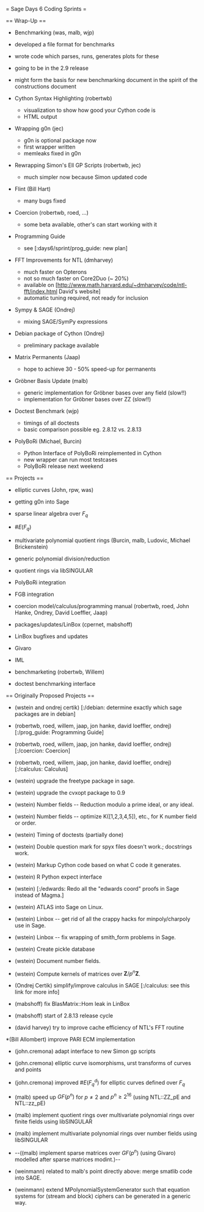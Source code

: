 = Sage Days 6 Coding Sprints =

== Wrap-Up ==
 *  Benchmarking (was, malb, wjp)
   * developed a file format for benchmarks
   * wrote code which parses, runs, generates plots for these
   * going to be in the 2.9 release
   * might form the basis for new benchmarking document in the spirit of the constructions document

 * Cython Syntax Highlighting (robertwb)
   * visualization to show how good your Cython code is
   * HTML output

 * Wrapping g0n (jec)
   * g0n is optional package now
   * first wrapper written
   * memleaks fixed in g0n

 * Rewrapping Simon's Ell GP Scripts (robertwb, jec)
   * much simpler now because Simon updated code

 * Flint (Bill Hart)
   * many bugs fixed

 * Coercion (robertwb, roed, ...)
   * some beta available, other's can start working with it

 * Programming Guide
   * see [:days6/sprint/prog_guide: new plan]

 * FFT Improvements for NTL (dmharvey)
   * much faster on Opterons
   * not so much faster on Core2Duo (~ 20%)
   * available on [http://www.math.harvard.edu/~dmharvey/code/ntl-fft/index.html David's website]
   * automatic tuning required, not ready for inclusion

 * Sympy & SAGE (Ondrej)
   * mixing SAGE/SymPy expressions
  
 * Debian package of Cython (Ondrej)
   * preliminary package available

 * Matrix Permanents (Jaap)
   * hope to achieve 30 - 50% speed-up for permanents

 * Gröbner Basis Update (malb)
   * generic implementation for Gröbner bases over any field (slow!!)
   * implementation for Gröbner bases over ZZ (slow!!)

 * Doctest Benchmark (wjp)
   * timings of all doctests
   * basic comparison possible eg. 2.8.12 vs. 2.8.13

 * PolyBoRi (Michael, Burcin)
   * Python Interface of PolyBoRi reimplemented in Cython
   * new wrapper can run most testcases
   * PolyBoRi release next weekend

== Projects ==
 * elliptic curves (John, rpw, was)
  * getting g0n into Sage
  * sparse linear algebra over $F_q$
  * $\#E(F_q)$

 * multivariate polynomial quotient rings (Burcin, malb, Ludovic, Michael Brickenstein)
  * generic polynomial division/reduction
  * quotient rings via libSINGULAR
  * PolyBoRi integration
  * FGB integration

 * coercion model/calculus/programming manual (robertwb, roed, John Hanke, Ondrey, David Loeffler, Jaap)

 * packages/updates/LinBox (cpernet, mabshoff)
  * LinBox bugfixes and updates
  * Givaro
  * IML

 * benchmarketing (robertwb, Willem)
  * doctest benchmarking interface


== Originally Proposed Projects ==

 * (wstein and ondrej certik) [:/debian: determine exactly which sage packages are in debian]

 * (robertwb, roed, willem, jaap, jon hanke, david loeffler, ondrej) [:/prog_guide: Programming Guide]

 * (robertwb, roed, willem, jaap, jon hanke, david loeffler, ondrej) [:/coercion: Coercion]

 * (robertwb, roed, willem, jaap, jon hanke, david loeffler, ondrej) [:/calculus: Calculus]

 * (wstein) upgrade the freetype package in sage.

 * (wstein) upgrade the cvxopt package to 0.9

 * (wstein) Number fields -- Reduction modulo a prime ideal, or any ideal.

 * (wstein) Number fields -- optimize K([1,2,3,4,5]), etc., for K number field or order.

 * (wstein) Timing of doctests (partially done)

 * (wstein) Double question mark for spyx files doesn't work.; docstrings work.

 * (wstein) Markup Cython code based on what C code it generates.

 * (wstein) R Python expect interface

 * (wstein) [:/edwards: Redo all the "edwards coord" proofs in Sage instead of Magma.]  

 * (wstein) ATLAS into Sage on Linux.

 * (wstein) Linbox -- get rid of all the crappy hacks for minpoly/charpoly use in Sage.

 * (wstein) Linbox -- fix wrapping of smith_form problems in Sage.

 * (wstein) Create pickle database

 * (wstein) Document number fields.

 * (wstein) Compute kernels of matrices over $\mathbf{Z}/p^n\mathbf{Z}$.

 * (Ondrej Certik) simplify/improve calculus in SAGE [:/calculus: see this link for more info]

 * (mabshoff) fix BlasMatrix::Hom leak in LinBox

 * (mabshoff) start of 2.8.13 release cycle

 * (david harvey) try to improve cache efficiency of NTL's FFT routine

 *(Bill Allombert) improve PARI ECM implementation

 * (john.cremona) adapt interface to new Simon gp scripts

 * (john.cremona) elliptic curve isomorphisms, urst transforms of curves and points

 * (john.cremona) improved $\#E(F_q^d)$ for elliptic curves defined over $F_q$

 * (malb) speed up $GF(p^n)$ for $p \neq 2$ and $p^n \geq 2^{16}$ (using NTL::ZZ_pE and NTL::zz_pE)

 * (malb) implement quotient rings over multivariate polynomial rings over finite fields using libSINGULAR

 * (malb) implement multivariate polynomial rings over number fields using libSINGULAR

 * --((malb) implement sparse matrices over $GF(p^n)$ (using Givaro) modelled after sparse matrices modint.)--

 * (weinmann) related to malb's point directly above: merge smatlib code into SAGE.

 * (weinmann) extend MPolynomialSystemGenerator such that equation systems for (stream and block) ciphers can be generated in a generic way.
